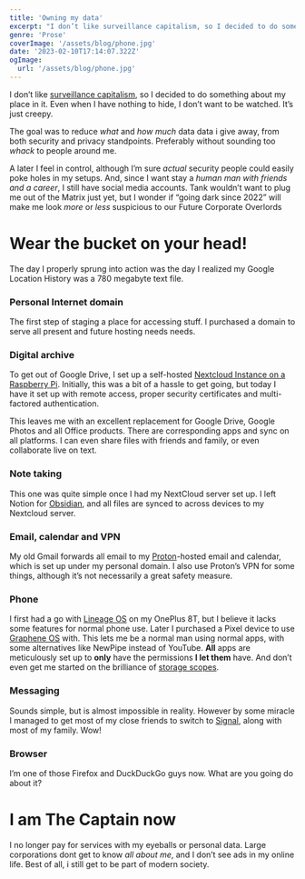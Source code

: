 ```yaml
---
title: 'Owning my data'
excerpt: "I don’t like surveillance capitalism, so I decided to do something about my place in it. Even when I have nothing to hide, I don’t want to be watched. It’s just creepy!"
genre: 'Prose'
coverImage: '/assets/blog/phone.jpg'
date: '2023-02-10T17:14:07.322Z'
ogImage:
  url: '/assets/blog/phone.jpg'
---
```


I don’t like [surveillance capitalism](https://en.wikipedia.org/wiki/The_Age_of_Surveillance_Capitalism), so I decided to do something about my place in it. Even when I have nothing to hide, I don’t want to be watched. It’s just creepy.

The goal was to reduce *what* and *how much* data data i give away, from both security and privacy standpoints. Preferably without sounding too *whack* to people around me.

A later I feel in control, although I’m sure *actual* security people could easily poke holes in my setups. And, since I want stay a *human man with friends and a career*, I still have social media accounts. Tank wouldn’t want to plug me out of the Matrix just yet, but I wonder if  “going dark since 2022” will make me look *more* or *less* suspicious to our Future Corporate Overlords

# Wear the bucket on your head!
The day I properly sprung into action was the day I realized my Google Location History was a 780 megabyte text file.
 
### Personal Internet domain
The first step of staging a place for accessing stuff. I purchased a domain to serve all present and future hosting needs needs.

### Digital archive
To get out of Google Drive, I set up a self-hosted [Nextcloud Instance on a Raspberry Pi](https://nextcloudpi.com/). Initially, this was a bit of a hassle to get going, but today I have it set up with remote access, proper security certificates and multi-factored authentication.

This leaves me with an excellent replacement for Google Drive, Google Photos and all Office products. There are corresponding apps and sync on all platforms. I can even share files with friends and family, or even collaborate live on text.

### Note taking
This one was quite simple once I had my NextCloud server set up. I left Notion for [Obsidian](https://obsidian.md/), and all files are synced to across devices to my Nextcloud server.

### Email, calendar and VPN
My old Gmail forwards all email to my [Proton](https://proton.me/)-hosted email and calendar, which is set up under my personal domain. I also use Proton’s VPN for some things, although it’s not necessarily a great safety measure.

### Phone
I first had a go with [Lineage OS](https://lineageos.org/) on my OnePlus 8T, but I believe it lacks some features for normal phone use. Later I purchased a Pixel device to use [Graphene OS](https://grapheneos.org/) with. This lets me be a normal man using normal apps, with some alternatives like NewPipe instead of YouTube. **All** apps are meticulously set up to **only** have the permissions **I let them** have. And don’t even get me started on the brilliance of [storage scopes](https://grapheneos.org/usage#storage-access).

### Messaging
Sounds simple, but is almost impossible in reality. However by some miracle I managed to get most of my close friends to switch to [Signal](https://www.signal.org/), along with most of my family. Wow!

### Browser
I’m one of those Firefox and DuckDuckGo guys now. What are you going do about it?

# I am The Captain now
I no longer pay for services with my eyeballs or personal data. Large corporations dont get to know *all about me*, and I don’t see ads in my online life. Best of all, i still get to be part of modern society.